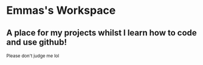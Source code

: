 <h1>Emmas's Workspace</h1>

<h2>A place for my projects whilst I learn how to code and use github!</h2>

<sub>Please don't judge me lol</sub>
